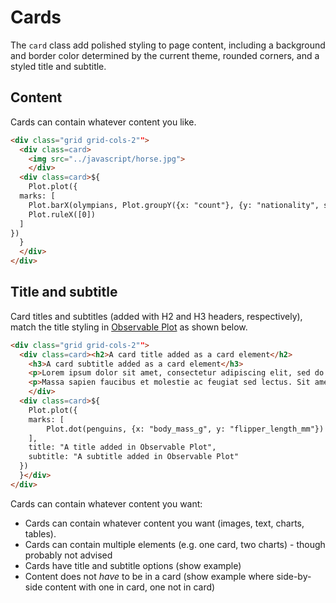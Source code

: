 # Cards

The `card` class add polished styling to page content, including a background and border color determined by the current theme, rounded corners, and a styled title and subtitle. 


## Content

Cards can contain whatever content you like. 

```html echo
<div class="grid grid-cols-2"">
  <div class=card>
    <img src="../javascript/horse.jpg">
    </div>
  <div class=card>${
    Plot.plot({
  marks: [
    Plot.barX(olympians, Plot.groupY({x: "count"}, {y: "nationality", sort: {y: "x", reverse: true, limit: 5}})),
    Plot.ruleX([0])
  ]
})
  }
  </div>
</div>
```

## Title and subtitle

Card titles and subtitles (added with H2 and H3 headers, respectively), match the title styling in [ Observable Plot](https://observablehq.com/plot/features/plots#other-options) as shown below. 

```html echo
<div class="grid grid-cols-2"">
  <div class=card><h2>A card title added as a card element</h2>
    <h3>A card subtitle added as a card element</h3>
    <p>Lorem ipsum dolor sit amet, consectetur adipiscing elit, sed do eiusmod tempor incididunt ut labore et dolore magna aliqua. Ut enim ad minim veniam, quis nostrud exercitation ullamco laboris nisi ut aliquip ex ea commodo consequat.</p>
    <p>Massa sapien faucibus et molestie ac feugiat sed lectus. Sit amet volutpat consequat mauris nunc congue nisi. Maecenas pharetra convallis posuere morbi leo urna molestie at.</p>
    </div>
  <div class=card>${
    Plot.plot({
    marks: [
        Plot.dot(penguins, {x: "body_mass_g", y: "flipper_length_mm"})
    ],
    title: "A title added in Observable Plot",
    subtitle: "A subtitle added in Observable Plot"
  })
  }</div>
</div>
```

Cards can contain whatever content you want:



- Cards can contain whatever content you want (images, text, charts, tables).
- Cards can contain multiple elements (e.g. one card, two charts) - though probably not advised
- Cards have title and subtitle options (show example)
- Content does not *have* to be in a card (show example where side-by-side content with one in card, one not in card)